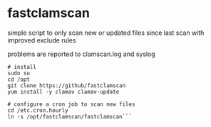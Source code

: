 # fastclamscan
simple script to only scan new or updated files since last scan with improved exclude rules

problems are reported to clamscan.log and syslog
```
# install
sudo su
cd /opt
git clone https://github/fastclamscan
yum install -y clamav clamav-update

# configure a cron job to scan new files
cd /etc.cron.hourly
ln -s /opt/fastclamscan/fastclamscan```
